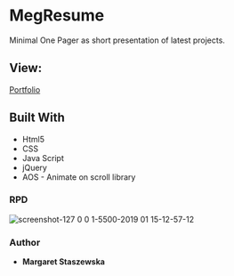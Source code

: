  # MegResume
Minimal One Pager as short presentation of latest projects.

## View:
[Portfolio](https://megfan.github.io/MegResume/)

## Built With

* Html5
* CSS
* Java Script
* jQuery
* AOS - Animate on scroll library

### RPD

![screenshot-127 0 0 1-5500-2019 01 15-12-57-12](https://user-images.githubusercontent.com/35031023/51179275-4e223780-18c5-11e9-8225-2f949f2f5592.png)

### Author

* **Margaret Staszewska**
